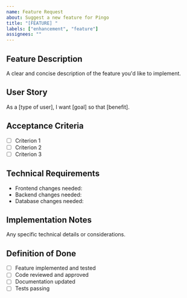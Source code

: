 ```yaml
---
name: Feature Request
about: Suggest a new feature for Pingo
title: "[FEATURE] "
labels: ["enhancement", "feature"]
assignees: ""
---
```


## Feature Description

A clear and concise description of the feature you'd like to implement.

## User Story

As a [type of user], I want [goal] so that [benefit].

## Acceptance Criteria

- [ ] Criterion 1
- [ ] Criterion 2
- [ ] Criterion 3

## Technical Requirements

- Frontend changes needed:
- Backend changes needed:
- Database changes needed:

## Implementation Notes

Any specific technical details or considerations.

## Definition of Done

- [ ] Feature implemented and tested
- [ ] Code reviewed and approved
- [ ] Documentation updated
- [ ] Tests passing
